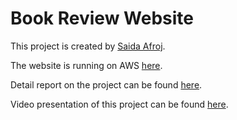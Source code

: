 # Book Review Website

This project is created by [Saida Afroj](https://www.linkedin.com/in/saidaafroj).

The website is running on AWS [here](https://main.d32xukquy2hn8i.amplifyapp.com/).

Detail report on the project can be found [here](https://github.com/saidaAfroj/book-review/blob/main/Detail_design.pdf).

Video presentation of this project can be found [here](https://drive.google.com/file/d/1aROYQA_eUuOWG0Qmx4NRi5EIdW6PcNUG/view).